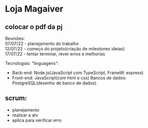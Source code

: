 # Loja Magaiver

colocar o pdf da pj
---------

Reuniões: <br />
  07/07/22 - planejamento do trabalho <br />
  12/07/22 - começo do projeto(criação de milestones ideias) <br />
  17/07/22 - tentar terminar, rever erros e melhorias <br />

Tecnologias: 
"linguagens": 
- Back-end: Node.js(JavaScript com TypeScript, FrameW: express)
- Front-end: JavaScript(com html e css)
Bancos de dados: PostgreSQL(desenho de banco de dados)

## scrum:
- planejamento
- realizar a atv
- aplica para verificar erro
